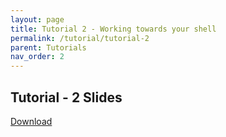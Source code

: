 ```yaml
---
layout: page
title: Tutorial 2 - Working towards your shell
permalink: /tutorial/tutorial-2
parent: Tutorials
nav_order: 2
---
```


## Tutorial - 2 Slides
[Download](https://karthikv1392.github.io/cs3301_osn/slides/Tutorials/Tutorial-2.pdf)
